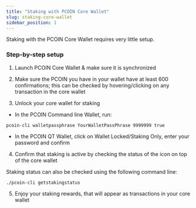 ```yaml
---
title: "Staking with PCOIN Core Wallet"
slug: staking-core-wallet
sidebar_position: 1
---
```


Staking with the PCOIN Core Wallet requires very little setup.

### Step-by-step setup

1. Launch PCOIN Core Wallet & make sure it is synchronized

2. Make sure the PCOIN you have in your wallet have at least 600 confirmations; this can be checked by hovering/clicking on any transaction in the core wallet

3. Unlock your core wallet for staking

- In the PCOIN Command line Wallet, run:

```
pcoin-cli walletpassphrase YourWalletPassPhrase 9999999 true
```

- In the PCOIN QT Wallet, click on Wallet Locked/Staking Only, enter your password and confirm

4. Confirm that staking is active by checking the status of the icon on top of the core wallet

Staking status can also be checked using the following command line:

```
./pcoin-cli getstakingstatus
```

5. Enjoy your staking rewards, that will appear as transactions in your core wallet
